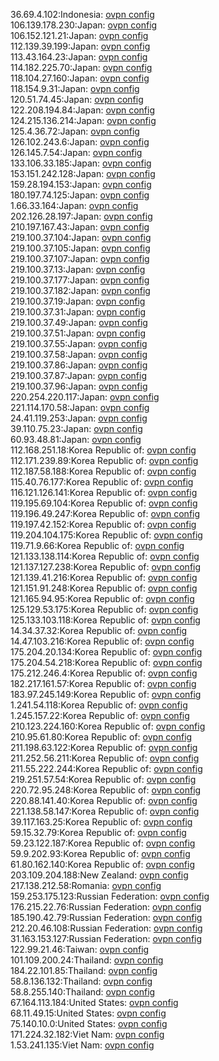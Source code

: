 36.69.4.102:Indonesia: [ovpn config](vpn/36_69_4_102.ovpn)  
106.139.178.230:Japan: [ovpn config](vpn/106_139_178_230.ovpn)  
106.152.121.21:Japan: [ovpn config](vpn/106_152_121_21.ovpn)  
112.139.39.199:Japan: [ovpn config](vpn/112_139_39_199.ovpn)  
113.43.164.23:Japan: [ovpn config](vpn/113_43_164_23.ovpn)  
114.182.225.70:Japan: [ovpn config](vpn/114_182_225_70.ovpn)  
118.104.27.160:Japan: [ovpn config](vpn/118_104_27_160.ovpn)  
118.154.9.31:Japan: [ovpn config](vpn/118_154_9_31.ovpn)  
120.51.74.45:Japan: [ovpn config](vpn/120_51_74_45.ovpn)  
122.208.194.84:Japan: [ovpn config](vpn/122_208_194_84.ovpn)  
124.215.136.214:Japan: [ovpn config](vpn/124_215_136_214.ovpn)  
125.4.36.72:Japan: [ovpn config](vpn/125_4_36_72.ovpn)  
126.102.243.6:Japan: [ovpn config](vpn/126_102_243_6.ovpn)  
126.145.7.54:Japan: [ovpn config](vpn/126_145_7_54.ovpn)  
133.106.33.185:Japan: [ovpn config](vpn/133_106_33_185.ovpn)  
153.151.242.128:Japan: [ovpn config](vpn/153_151_242_128.ovpn)  
159.28.194.153:Japan: [ovpn config](vpn/159_28_194_153.ovpn)  
180.197.74.125:Japan: [ovpn config](vpn/180_197_74_125.ovpn)  
1.66.33.164:Japan: [ovpn config](vpn/1_66_33_164.ovpn)  
202.126.28.197:Japan: [ovpn config](vpn/202_126_28_197.ovpn)  
210.197.167.43:Japan: [ovpn config](vpn/210_197_167_43.ovpn)  
219.100.37.104:Japan: [ovpn config](vpn/219_100_37_104.ovpn)  
219.100.37.105:Japan: [ovpn config](vpn/219_100_37_105.ovpn)  
219.100.37.107:Japan: [ovpn config](vpn/219_100_37_107.ovpn)  
219.100.37.13:Japan: [ovpn config](vpn/219_100_37_13.ovpn)  
219.100.37.177:Japan: [ovpn config](vpn/219_100_37_177.ovpn)  
219.100.37.182:Japan: [ovpn config](vpn/219_100_37_182.ovpn)  
219.100.37.19:Japan: [ovpn config](vpn/219_100_37_19.ovpn)  
219.100.37.31:Japan: [ovpn config](vpn/219_100_37_31.ovpn)  
219.100.37.49:Japan: [ovpn config](vpn/219_100_37_49.ovpn)  
219.100.37.51:Japan: [ovpn config](vpn/219_100_37_51.ovpn)  
219.100.37.55:Japan: [ovpn config](vpn/219_100_37_55.ovpn)  
219.100.37.58:Japan: [ovpn config](vpn/219_100_37_58.ovpn)  
219.100.37.86:Japan: [ovpn config](vpn/219_100_37_86.ovpn)  
219.100.37.87:Japan: [ovpn config](vpn/219_100_37_87.ovpn)  
219.100.37.96:Japan: [ovpn config](vpn/219_100_37_96.ovpn)  
220.254.220.117:Japan: [ovpn config](vpn/220_254_220_117.ovpn)  
221.114.170.58:Japan: [ovpn config](vpn/221_114_170_58.ovpn)  
24.41.119.253:Japan: [ovpn config](vpn/24_41_119_253.ovpn)  
39.110.75.23:Japan: [ovpn config](vpn/39_110_75_23.ovpn)  
60.93.48.81:Japan: [ovpn config](vpn/60_93_48_81.ovpn)  
112.168.251.18:Korea Republic of: [ovpn config](vpn/112_168_251_18.ovpn)  
112.171.239.89:Korea Republic of: [ovpn config](vpn/112_171_239_89.ovpn)  
112.187.58.188:Korea Republic of: [ovpn config](vpn/112_187_58_188.ovpn)  
115.40.76.177:Korea Republic of: [ovpn config](vpn/115_40_76_177.ovpn)  
116.121.126.141:Korea Republic of: [ovpn config](vpn/116_121_126_141.ovpn)  
119.195.69.104:Korea Republic of: [ovpn config](vpn/119_195_69_104.ovpn)  
119.196.49.247:Korea Republic of: [ovpn config](vpn/119_196_49_247.ovpn)  
119.197.42.152:Korea Republic of: [ovpn config](vpn/119_197_42_152.ovpn)  
119.204.104.175:Korea Republic of: [ovpn config](vpn/119_204_104_175.ovpn)  
119.71.9.66:Korea Republic of: [ovpn config](vpn/119_71_9_66.ovpn)  
121.133.138.114:Korea Republic of: [ovpn config](vpn/121_133_138_114.ovpn)  
121.137.127.238:Korea Republic of: [ovpn config](vpn/121_137_127_238.ovpn)  
121.139.41.216:Korea Republic of: [ovpn config](vpn/121_139_41_216.ovpn)  
121.151.91.248:Korea Republic of: [ovpn config](vpn/121_151_91_248.ovpn)  
121.165.94.95:Korea Republic of: [ovpn config](vpn/121_165_94_95.ovpn)  
125.129.53.175:Korea Republic of: [ovpn config](vpn/125_129_53_175.ovpn)  
125.133.103.118:Korea Republic of: [ovpn config](vpn/125_133_103_118.ovpn)  
14.34.37.32:Korea Republic of: [ovpn config](vpn/14_34_37_32.ovpn)  
14.47.103.216:Korea Republic of: [ovpn config](vpn/14_47_103_216.ovpn)  
175.204.20.134:Korea Republic of: [ovpn config](vpn/175_204_20_134.ovpn)  
175.204.54.218:Korea Republic of: [ovpn config](vpn/175_204_54_218.ovpn)  
175.212.246.4:Korea Republic of: [ovpn config](vpn/175_212_246_4.ovpn)  
182.217.161.57:Korea Republic of: [ovpn config](vpn/182_217_161_57.ovpn)  
183.97.245.149:Korea Republic of: [ovpn config](vpn/183_97_245_149.ovpn)  
1.241.54.118:Korea Republic of: [ovpn config](vpn/1_241_54_118.ovpn)  
1.245.157.22:Korea Republic of: [ovpn config](vpn/1_245_157_22.ovpn)  
210.123.224.160:Korea Republic of: [ovpn config](vpn/210_123_224_160.ovpn)  
210.95.61.80:Korea Republic of: [ovpn config](vpn/210_95_61_80.ovpn)  
211.198.63.122:Korea Republic of: [ovpn config](vpn/211_198_63_122.ovpn)  
211.252.56.211:Korea Republic of: [ovpn config](vpn/211_252_56_211.ovpn)  
211.55.222.244:Korea Republic of: [ovpn config](vpn/211_55_222_244.ovpn)  
219.251.57.54:Korea Republic of: [ovpn config](vpn/219_251_57_54.ovpn)  
220.72.95.248:Korea Republic of: [ovpn config](vpn/220_72_95_248.ovpn)  
220.88.141.40:Korea Republic of: [ovpn config](vpn/220_88_141_40.ovpn)  
221.138.58.147:Korea Republic of: [ovpn config](vpn/221_138_58_147.ovpn)  
39.117.163.25:Korea Republic of: [ovpn config](vpn/39_117_163_25.ovpn)  
59.15.32.79:Korea Republic of: [ovpn config](vpn/59_15_32_79.ovpn)  
59.23.122.187:Korea Republic of: [ovpn config](vpn/59_23_122_187.ovpn)  
59.9.202.93:Korea Republic of: [ovpn config](vpn/59_9_202_93.ovpn)  
61.80.162.140:Korea Republic of: [ovpn config](vpn/61_80_162_140.ovpn)  
203.109.204.188:New Zealand: [ovpn config](vpn/203_109_204_188.ovpn)  
217.138.212.58:Romania: [ovpn config](vpn/217_138_212_58.ovpn)  
159.253.175.123:Russian Federation: [ovpn config](vpn/159_253_175_123.ovpn)  
176.215.22.76:Russian Federation: [ovpn config](vpn/176_215_22_76.ovpn)  
185.190.42.79:Russian Federation: [ovpn config](vpn/185_190_42_79.ovpn)  
212.20.46.108:Russian Federation: [ovpn config](vpn/212_20_46_108.ovpn)  
31.163.153.127:Russian Federation: [ovpn config](vpn/31_163_153_127.ovpn)  
122.99.21.46:Taiwan: [ovpn config](vpn/122_99_21_46.ovpn)  
101.109.200.24:Thailand: [ovpn config](vpn/101_109_200_24.ovpn)  
184.22.101.85:Thailand: [ovpn config](vpn/184_22_101_85.ovpn)  
58.8.136.132:Thailand: [ovpn config](vpn/58_8_136_132.ovpn)  
58.8.255.140:Thailand: [ovpn config](vpn/58_8_255_140.ovpn)  
67.164.113.184:United States: [ovpn config](vpn/67_164_113_184.ovpn)  
68.11.49.15:United States: [ovpn config](vpn/68_11_49_15.ovpn)  
75.140.10.0:United States: [ovpn config](vpn/75_140_10_0.ovpn)  
171.224.32.182:Viet Nam: [ovpn config](vpn/171_224_32_182.ovpn)  
1.53.241.135:Viet Nam: [ovpn config](vpn/1_53_241_135.ovpn)  
